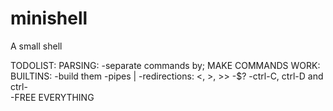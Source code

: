 # minishell
A small shell

TODOLIST:
	PARSING:
		-separate commands by;
	MAKE COMMANDS WORK:
		BUILTINS:
			-build them
	-pipes |
	-redirections: <, >, >>
	-$?
	-ctrl-C, ctrl-D and ctrl-\
	-FREE EVERYTHING
